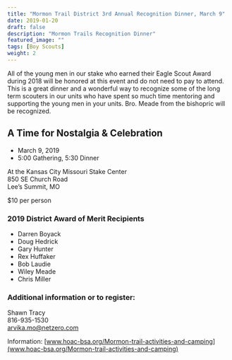 ```yaml
---
title: "Mormon Trail District 3rd Annual Recognition Dinner, March 9"
date: 2019-01-20
draft: false
description: "Mormon Trails Recognition Dinner"
featured_image: ""
tags: [Boy Scouts]
weight: 2
---
```


All of the young men in our stake who earned their Eagle Scout Award during 2018 will be honored at this event and do not need to pay to attend. This is a great dinner and a wonderful way to recognize some of the long term scouters in our units who have spent so much time mentoring and supporting the young men in your units. Bro. Meade from the bishopric will be recognized.

## A Time for Nostalgia & Celebration

- March 9, 2019
- 5:00 Gathering, 5:30 Dinner

At the Kansas City Missouri Stake Center<br>
850 SE Church Road<br>
Lee’s Summit, MO

$10 per person

### 2019 District Award of Merit Recipients

- Darren Boyack
- Doug Hedrick
- Gary Hunter
- Rex Huffaker
- Bob Laudie
- Wiley Meade
- Chris Miller

### Additional information or to register: 

Shawn Tracy<br>
816-935-1530<br>
arvika.mo@netzero.com 

Information: [www.hoac-bsa.org/Mormon-trail-activities-and-camping](www.hoac-bsa.org/Mormon-trail-activities-and-camping) 
